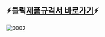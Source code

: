 ##  ⚡클릭[제품규격서 바로가기](https://github.com/engineerjkk/SMPS/blob/main/SMPS/JK%20SMPS%201.0%20%EC%A0%9C%ED%92%88%EA%B7%9C%EA%B2%A9%EC%84%9C.pdf)⚡
![0002](https://user-images.githubusercontent.com/76835313/117438909-2612e280-af6d-11eb-9693-11b752bad834.jpg)
